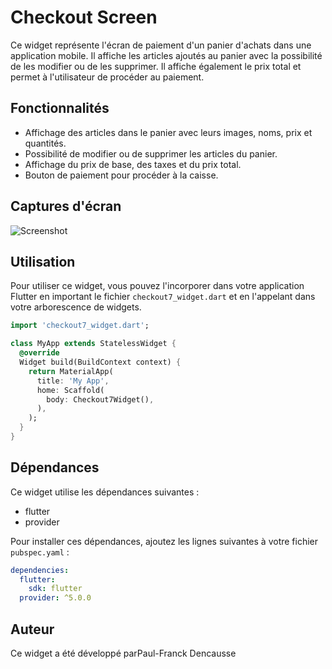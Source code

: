 
# Checkout Screen

Ce widget représente l'écran de paiement d'un panier d'achats dans une application mobile. Il affiche les articles ajoutés au panier avec la possibilité de les modifier ou de les supprimer. Il affiche également le prix total et permet à l'utilisateur de procéder au paiement.

## Fonctionnalités

- Affichage des articles dans le panier avec leurs images, noms, prix et quantités.
- Possibilité de modifier ou de supprimer les articles du panier.
- Affichage du prix de base, des taxes et du prix total.
- Bouton de paiement pour procéder à la caisse.

## Captures d'écran

![Screenshot](screenshot.png)

## Utilisation

Pour utiliser ce widget, vous pouvez l'incorporer dans votre application Flutter en important le fichier `checkout7_widget.dart` et en l'appelant dans votre arborescence de widgets.

```dart
import 'checkout7_widget.dart';

class MyApp extends StatelessWidget {
  @override
  Widget build(BuildContext context) {
    return MaterialApp(
      title: 'My App',
      home: Scaffold(
        body: Checkout7Widget(),
      ),
    );
  }
}
```

## Dépendances

Ce widget utilise les dépendances suivantes :
- flutter
- provider

Pour installer ces dépendances, ajoutez les lignes suivantes à votre fichier `pubspec.yaml` :

```yaml
dependencies:
  flutter:
    sdk: flutter
  provider: ^5.0.0
```

## Auteur

Ce widget a été développé parPaul-Franck Dencausse
